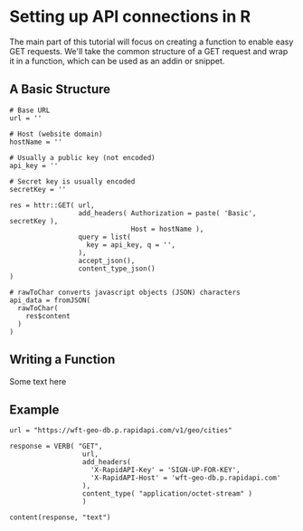 # Setting up API connections in R

The main part of this tutorial will focus on creating a function to enable easy GET requests.  We'll take the common structure of a GET request and wrap it in a function, which can be used as an addin or snippet.

## A Basic Structure
```
# Base URL
url = ''

# Host (website domain)
hostName = ''

# Usually a public key (not encoded)
api_key = ''

# Secret key is usually encoded
secretKey = ''

res = httr::GET( url,
                 add_headers( Authorization = paste( 'Basic', secretKey ),
                              Host = hostName ),
                 query = list(
                   key = api_key, q = '',
                 ),
                 accept_json(),
                 content_type_json()
)

# rawToChar converts javascript objects (JSON) characters
api_data = fromJSON(
  rawToChar(
    res$content
  )
)
```

## Writing a Function

Some text here

## Example
```
url = "https://wft-geo-db.p.rapidapi.com/v1/geo/cities"

response = VERB( "GET", 
                  url, 
                  add_headers(
                    'X-RapidAPI-Key' = 'SIGN-UP-FOR-KEY', 
                    'X-RapidAPI-Host' = 'wft-geo-db.p.rapidapi.com'
                  ), 
                  content_type( "application/octet-stream" )
                  )
                  
content(response, "text")
```
